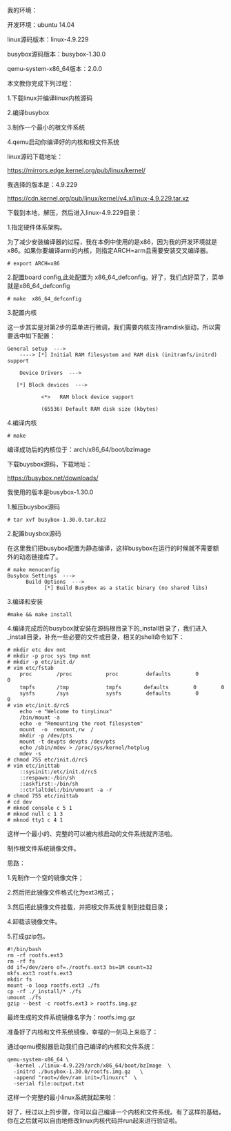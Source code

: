 我的环境：

开发环境：ubuntu 14.04

linux源码版本：linux-4.9.229

busybox源码版本：busybox-1.30.0

qemu-system-x86_64版本：2.0.0

本文教你完成下列过程：

1.下载linux并编译linux内核源码

2.编译busybox

3.制作一个最小的根文件系统

4.qemu启动你编译好的内核和根文件系统


linux源码下载地址：

https://mirrors.edge.kernel.org/pub/linux/kernel/

我选择的版本是：4.9.229

https://cdn.kernel.org/pub/linux/kernel/v4.x/linux-4.9.229.tar.xz

下载到本地，解压，然后进入linux-4.9.229目录：

1.指定硬件体系架构。

为了减少安装编译器的过程，我在本例中使用的是x86，因为我的开发环境就是x86。如果你要编译arm的内核，则指定ARCH=arm且需要安装交叉编译器。

```shell 
# export ARCH=x86
```

2.配置board config,此处配置为 x86_64_defconfig。好了，我们点好菜了，菜单就是x86_64_defconfig

``` shell 
# make  x86_64_defconfig
```

3.配置内核

这一步其实是对第2步的菜单进行微调，我们需要内核支持ramdisk驱动，所以需要选中如下配置：

``` shell 
General setup  --->
	----> [*] Initial RAM filesystem and RAM disk (initramfs/initrd) support

	Device Drivers  --->

   [*] Block devices  --->

           <*>   RAM block device support

           (65536) Default RAM disk size (kbytes)
```

4.编译内核

``` shell 
# make
```

编译成功后的内核位于：arch/x86_64/boot/bzImage


下载buysbox源码，下载地址：

https://busybox.net/downloads/

我使用的版本是busybox-1.30.0

1.解压buysbox源码

```shell
# tar xvf busybox-1.30.0.tar.bz2
```

2.配置buysbox源码

在这里我们把busybox配置为静态编译，这样busybox在运行的时候就不需要额外的动态链接库了。

```shell
# make menuconfig
Busybox Settings  --->
      Build Options  --->
            [*] Build BusyBox as a static binary (no shared libs)
```

3.编译和安装

```shell
#make && make install
```

4.编译完成后的busybox就安装在源码根目录下的_install目录了，我们进入_install目录，补充一些必要的文件或目录，相关的shell命令如下：

``` shell
# mkdir etc dev mnt
# mkdir -p proc sys tmp mnt
# mkdir -p etc/init.d/
# vim etc/fstab
	proc        /proc           proc         defaults        0        0
	tmpfs       /tmp            tmpfs    　　defaults        0        0
	sysfs       /sys            sysfs        defaults        0        0
# vim etc/init.d/rcS
	echo -e "Welcome to tinyLinux"
	/bin/mount -a
	echo -e "Remounting the root filesystem"
	mount  -o  remount,rw  /
	mkdir -p /dev/pts
	mount -t devpts devpts /dev/pts
	echo /sbin/mdev > /proc/sys/kernel/hotplug
	mdev -s
# chmod 755 etc/init.d/rcS
# vim etc/inittab
	::sysinit:/etc/init.d/rcS
	::respawn:-/bin/sh
	::askfirst:-/bin/sh
	::ctrlaltdel:/bin/umount -a -r
# chmod 755 etc/inittab
# cd dev
# mknod console c 5 1
# mknod null c 1 3
# mknod tty1 c 4 1
```

这样一个最小的、完整的可以被内核启动的文件系统就齐活啦。


制作根文件系统镜像文件。

思路：

1.先制作一个空的镜像文件；

2.然后把此镜像文件格式化为ext3格式；

3.然后把此镜像文件挂载，并把根文件系统复制到挂载目录；

4.卸载该镜像文件。

5.打成gzip包。

```shell
#!/bin/bash
rm -rf rootfs.ext3
rm -rf fs
dd if=/dev/zero of=./rootfs.ext3 bs=1M count=32
mkfs.ext3 rootfs.ext3
mkdir fs
mount -o loop rootfs.ext3 ./fs
cp -rf ./_install/* ./fs
umount ./fs
gzip --best -c rootfs.ext3 > rootfs.img.gz
```

最终生成的文件系统镜像名字为：rootfs.img.gz

准备好了内核和文件系统镜像，幸福的一刻马上来临了：


通过qemu模拟器启动我们自己编译的内核和文件系统：

```shell 
qemu-system-x86_64 \
  -kernel ./linux-4.9.229/arch/x86_64/boot/bzImage  \
  -initrd ./busybox-1.30.0/rootfs.img.gz   \
  -append "root=/dev/ram init=/linuxrc"  \
  -serial file:output.txt
```


这样一个完整的最小linux系统就起来啦：


好了，经过以上的步骤，你可以自己编译一个内核和文件系统。有了这样的基础，你在之后就可以自由地修改linux内核代码并run起来进行验证啦。
